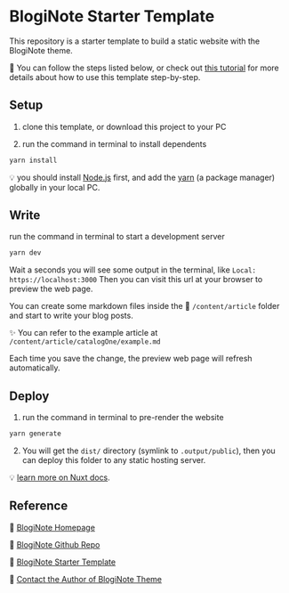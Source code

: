 # BlogiNote Starter Template
This repository is a starter template to build a static website with the BlogiNote theme.

:link: You can follow the steps listed below, or check out [this tutorial](https://bloginote.benbinbin.com/article/tutorial/quick-start) for more details about how to use this template step-by-step.

## Setup

1. clone this template, or download this project to your PC

2. run the command in terminal to install dependents

  ```bash
  yarn install
  ```

:bulb: you should install [Node.js](https://nodejs.org/) first, and add the [yarn](https://yarnpkg.com/) (a package manager) globally in your local PC.

## Write

run the command in terminal to start a development server

```bash
yarn dev
```

Wait a seconds you will see some output in the terminal, like `Local: https://localhost:3000` Then you can visit this url at your browser to preview the web page.

You can create some markdown files inside the :file_folder: `/content/article` folder and start to write your blog posts.

:sparkles: You can refer to the example article at `/content/article/catalogOne/example.md`

Each time you save the change, the preview web page will refresh automatically.

## Deploy

1. run the command in terminal to pre-render the website

  ```bash
  yarn generate
  ```

2. You will get the `dist/` directory (symlink to `.output/public`), then you can deploy this folder to any static hosting server.

  :bulb: [learn more on Nuxt docs](https://v3.nuxtjs.org/guide/deploy/static-hosting).

## Reference

:link: [BlogiNote Homepage](https://bloginote.benbinbin.com/)

:link: [BlogiNote Github Repo](https://github.com/Benbinbin/BlogiNote)

:link: [BlogiNote Starter Template](https://github.com/Benbinbin/BlogiNote)

:link: [Contact the Author of BlogiNote Theme](mailto:benthomsonbin@gmail.com)